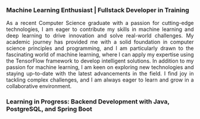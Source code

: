 <!-- Bio -->
### Machine Learning Enthusiast | Fullstack Developer in Training

<p style="text-align: justify;">
As a recent Computer Science graduate with a passion for cutting-edge technologies, I am eager to contribute my skills in machine learning and deep learning to drive innovation and solve real-world challenges. My academic journey has provided me with a solid foundation in computer science principles and programming, and I am particularly drawn to the fascinating world of machine learning, where I can apply my expertise using the TensorFlow framework to develop intelligent solutions. In addition to my passion for machine learning, I am keen on exploring new technologies and staying up-to-date with the latest advancements in the field. I find joy in tackling complex challenges, and I am always eager to learn and grow in a collaborative environment.
</p>

<!-- Learning in Progress -->
### Learning in Progress: Backend Development with Java, PostgreSQL, and Spring Boot
